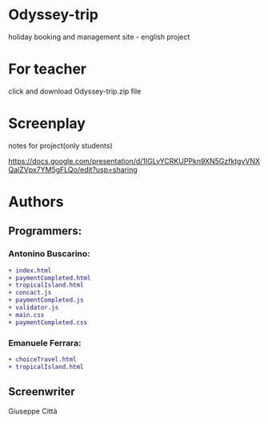 # Odyssey-trip
holiday booking and management site - english project

# For teacher
click and download Odyssey-trip.zip file

# Screenplay
notes for project(only students)

https://docs.google.com/presentation/d/1IGLvYCRKUPPkn9XN5GzfktgvVNXQalZVpx7YM5gFLQo/edit?usp=sharing

# Authors

 ## Programmers:
 ### Antonino Buscarino:
 ```diff
+ index.html
+ paymentCompleted.html
+ tropicalIsland.html
+ concact.js
+ paymentCompleted.js
+ validator.js
+ main.css
+ paymentCompleted.css
```
 
 ### Emanuele Ferrara:
  ```diff
 + choiceTravel.html
 + tropicalIsland.html
 ```
## Screenwriter
Giuseppe Città
